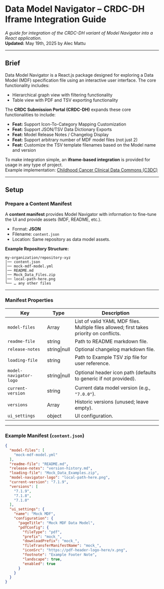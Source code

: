 # Data Model Navigator – CRDC-DH Iframe Integration Guide

*A guide for integration of the CRDC-DH variant of Model Navigator into a React application.*  
**Updated:** May 19th, 2025 by Alec Mattu

---

## Brief

Data Model Navigator is a React.js package designed for exploring a Data Model (MDF) specification file using an interactive user interface. The core functionality includes:

- Hierarchical graph view with filtering functionality  
- Table view with PDF and TSV exporting functionality  

The **CRDC Submission Portal (CRDC-DH)** expands these core functionalities to include:

- **Feat:** Support Icon-To-Category Mapping Customization  
- **Feat:** Support JSON/TSV Data Dictionary Exports  
- **Feat:** Model Release Notes / Changelog Display  
- **Feat:** Support arbitrary number of MDF model files (not just 2)  
- **Feat:** Customize the TSV template filenames based on the Model name and version  

To make integration simple, an **iframe-based integration** is provided for usage in any type of project.  
Example implementation: [Childhood Cancer Clinical Data Commons (C3DC)](https://clinicalcommons-dev.ccdi.cancer.gov/data_model)

---

## Setup

### Prepare a Content Manifest

A **content manifest** provides Model Navigator with information to fine-tune the UI and provide assets (MDF, README, etc.).

- Format: **JSON**
- Filename: `content.json`
- Location: Same repository as data model assets.

**Example Repository Structure:**
```
my-organization/repository-xyz
│── content.json
│── mock-mdf-model.yml
│── README.md
│── Mock_Data_Files.zip
│── local-path-here.png
└── … any other files
```

---

### Manifest Properties

| Key                   | Type              | Description |
|-----------------------|-------------------|-------------|
| `model-files`         | Array<string>    | List of valid YAML MDF files. Multiple files allowed; first takes priority on conflicts. |
| `readme-file`         | string            | Path to README markdown file. |
| `release-notes`       | string\|null      | Optional changelog markdown file. |
| `loading-file`        | string            | Path to Example TSV zip file for user reference. |
| `model-navigator-logo`| string\|null      | Optional header icon path (defaults to generic if not provided). |
| `current-version`     | string            | Current data model version (e.g., `"7.0.0"`). |
| `versions`            | Array<string>    | Historic versions (unused; leave empty). |
| `ui_settings`         | object            | UI configuration. |

---

### Example Manifest (`content.json`)

```json
{
  "model-files": [
    "mock-mdf-model.yml"
  ],
  "readme-file": "README.md",
  "release-notes": "version-history.md",
  "loading-file": "Mock_Data_Examples.zip",
  "model-navigator-logo": "local-path-here.png",
  "current-version": "7.1.9",
  "versions": [
    "7.1.9",
    "7.1.8",
    "7.1.0"
  ],
  "ui_settings": {
    "name": "Mock MDF",
    "configuration": {
      "pageTitle": "Mock MDF Data Model",
      "pdfConfig": {
        "fileType": "pdf",
        "prefix": "mock_",
        "downloadPrefix": "mock_",
        "fileTransferManifestName": "mock_",
        "iconSrc": "https://pdf-header-logo-here/x.png",
        "footnote": "Example Footer Note",
        "landscape": true,
        "enabled": true
      }
    }
  }
}
```
